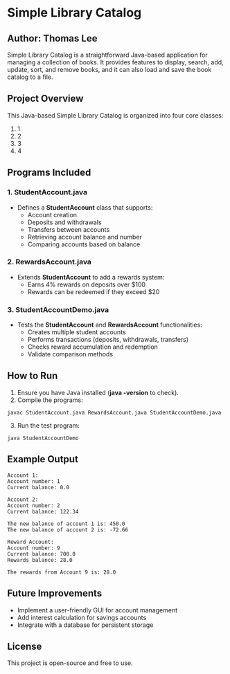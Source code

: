 # **Simple Library Catalog**
## Author: Thomas Lee
Simple Library Catalog is a straightforward Java-based application for managing a collection of books. It provides features to display, search, add, update, sort, and remove books, and it can also load and save the book catalog to a file. 

## Project Overview
This Java-based Simple Library Catalog is organized into four core classes:
1. 1
2. 2
3. 3
4. 4

   
## Programs Included
### 1. StudentAccount.java
- Defines a **StudentAccount** class that supports:
  - Account creation
  - Deposits and withdrawals
  - Transfers between accounts
  - Retrieving account balance and number
  - Comparing accounts based on balance

### 2. RewardsAccount.java
- Extends **StudentAccount** to add a rewards system:
  - Earns 4% rewards on deposits over $100
  - Rewards can be redeemed if they exceed $20

### 3. StudentAccountDemo.java
- Tests the **StudentAccount** and **RewardsAccount** functionalities:
  - Creates multiple student accounts
  - Performs transactions (deposits, withdrawals, transfers)
  - Checks reward accumulation and redemption
  - Validate comparison methods

## How to Run
1. Ensure you have Java installed (**java -version** to check).
2. Compile the programs:
```
javac StudentAccount.java RewardsAccount.java StudentAccountDemo.java
```
3. Run the test program:
```
java StudentAccountDemo
```
## Example Output
```
Account 1:
Account number: 1
Current balance: 0.0

Account 2:
Account number: 2
Current balance: 122.34

The new balance of account 1 is: 450.0
The new balance of account 2 is: -72.66

Reward Account:
Account number: 9
Current balance: 700.0
Rewards balance: 28.0

The rewards from Account 9 is: 28.0
```
## Future Improvements
- Implement a user-friendly GUI for account management
- Add interest calculation for savings accounts
- Integrate with a database for persistent storage
  
## License
This project is open-source and free to use.

